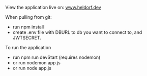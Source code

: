 View the application live on: www.heldorf.dev

When pulling from git:
- run npm install
- create .env file with DBURL to db you want to connect to, and JWTSECRET.

To run the application
- run npm run devStart (requires nodemon)
- or run nodemon app.js 
- or run node app.js
